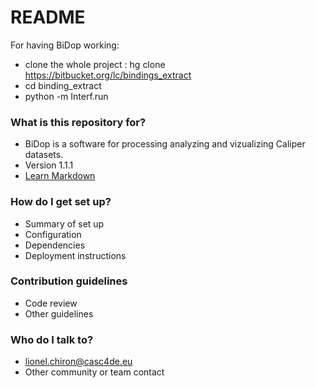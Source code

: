 # README #

For having BiDop working:

* clone the whole project : hg clone https://bitbucket.org/lc/bindings_extract
* cd binding_extract
* python -m Interf.run 

### What is this repository for? ###

* BiDop is a software for processing analyzing and vizualizing Caliper datasets.
* Version 1.1.1
* [Learn Markdown](https://bitbucket.org/tutorials/markdowndemo)

### How do I get set up? ###

* Summary of set up
* Configuration
* Dependencies
* Deployment instructions

### Contribution guidelines ###

* Code review
* Other guidelines

### Who do I talk to? ###

* lionel.chiron@casc4de.eu
* Other community or team contact